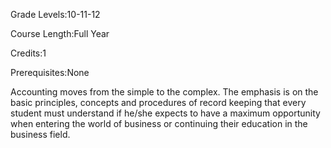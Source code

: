 Grade Levels:10-11-12

Course Length:Full Year

Credits:1

Prerequisites:None

Accounting moves from the simple to the complex. The emphasis is on the basic principles, concepts and procedures of record keeping that every student must understand if he/she expects to have a maximum opportunity when entering the world of business or continuing their education in the business field.